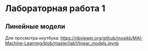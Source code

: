 # Лабораторная работа 1
## Линейные модели

Для просмотра ноутбука: https://nbviewer.org/github/mosikk/MAI-Machine-Learning/blob/master/lab1/linear_models.ipynb

